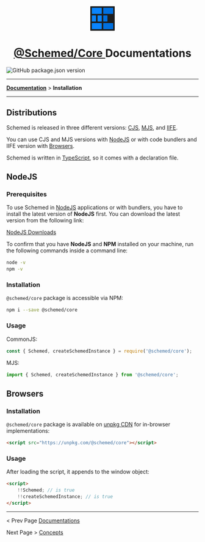 <div align="center">
    <img alt="Schemed Logo" width="64" src="https://raw.githubusercontent.com/schemed-js/brand/master/dark/main-fill.svg">
    <h1>
		<a href="https://github.com/schemed-js/core">
        	@Schemed/Core
    	</a>
		<span>Documentations</span>
	</h1>
</div>

<img alt="GitHub package.json version" src="https://img.shields.io/github/package-json/v/schemed-js/core">

---

[**Documentation**](README.md) > **Installation**

---

## Distributions

Schemed is released in three different versions: [CJS](https://nodejs.org/docs/latest/api/modules.html#modules-commonjs-modules), [MJS](https://nodejs.org/docs/latest/api/modules.html#the-mjs-extension), and [IIFE](https://developer.mozilla.org/en-US/docs/Glossary).

You can use CJS and MJS versions with [NodeJS](#nodejs) or with code bundlers and IIFE version with [Browsers](#browsers).

Schemed is written in [TypeScript](https://www.typescriptlang.org/), so it comes with a declaration file.

## NodeJS

### Prerequisites

To use Schemed in [NodeJS](https://nodejs.org/) applications or with bundlers, you have to install the latest version of **NodeJS** first. You can download the latest version from the following link:

[NodeJS Downloads](https://nodejs.org/en/download/)

To confirm that you have **NodeJS** and **NPM** installed on your machine, run the following commands inside a command line:

```sh
node -v
npm -v
```

### Installation

`@schemed/core` package is accessible via NPM:

```sh
npm i --save @schemed/core
```

### Usage

CommonJS:

```js
const { Schemed, createSchemedInstance } = require('@schemed/core');
```

MJS:

```js
import { Schemed, createSchemedInstance } from '@schemed/core';
```

## Browsers

### Installation

`@schemed/core` package is available on [unpkg CDN](https://unpkg.com/@schemed/core) for in-browser implementations:

```html
<script src="https://unpkg.com/@schemed/core"></script>
```

### Usage

After loading the script, it appends to the window object:

```html
<script>
	!!Schemed; // is true
	!!createSchemedInstance; // is true
</script>
```

---

< Prev Page
[Documentations](README.md)

Next Page >
[Concepts](concepts/README.md)

